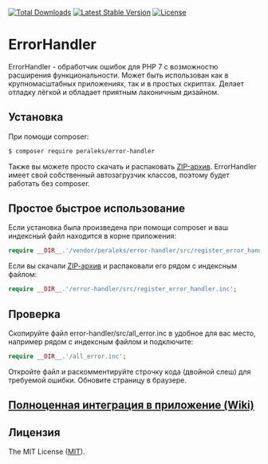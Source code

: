 <a href="https://packagist.org/packages/peraleks/error-handler"><img src="https://poser.pugx.org/peraleks/error-handler/d/total.svg" alt="Total Downloads"></a>
<a href="https://packagist.org/packages/peraleks/error-handler"><img src="https://poser.pugx.org/peraleks/error-handler/v/stable.svg" alt="Latest Stable Version"></a>
<a href="https://packagist.org/packages/peraleks/error-handler"><img src="https://poser.pugx.org/peraleks/error-handler/license.svg" alt="License"></a>
# ErrorHandler
ErrorHandler - обработчик ошибок для PHP 7 с возможностю расширения функциональности.
Может быть использован как в крупномасштабных приложениях, так и в простых скриптах.
Делает отладку лёгкой и обладает приятным лаконичным дизайном.

## Установка
При помощи composer:

```bash
$ composer require peraleks/error-handler
```
Также вы можете просто скачать и распаковать [ZIP-архив][link-zip].
ErrorHandler имеет свой собственный автозагрузчик классов, поэтому будет работать
без composer.

## Простое быстрое использование
Если установка была произведена при помощи composer и ваш индексный файл находится в корне приложения:
```php
require __DIR__.'/vendor/peraleks/error-handler/src/register_error_handler.inc';
```
Если вы скачали [ZIP-apхив][link-zip] и распаковали его рядом с индексным файлом:
```php
require __DIR__.'/error-handler/src/register_error_handler.inc';
```

## Проверка
Скопируйте файл error-handler/src/all_error.inc в удобное для вас место,
например рядом с индексным файлом и подключите:
```php
require __DIR__.'/all_error.inc';
```
Откройте файл и раскомментируйте строчку кода (двойной слеш) для требуемой ошибки. Обновите страницу в браузере.

## [Полноценная интеграция в приложение (Wiki)][link-wiki]

## Лицензия

The MIT License ([MIT](LICENSE.md)).

[link-zip]: https://github.com/peraleks/error-handler/archive/master.zip
[link-wiki]: https://github.com/peraleks/error-handler/wiki
[link-author]: https://github.com/peraleks

